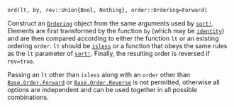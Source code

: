 ```
ord(lt, by, rev::Union{Bool, Nothing}, order::Ordering=Forward)
```

Construct an [`Ordering`](@ref) object from the same arguments used by [`sort!`](@ref). Elements are first transformed by the function `by` (which may be [`identity`](@ref)) and are then compared according to either the function `lt` or an existing ordering `order`. `lt` should be [`isless`](@ref) or a function that obeys the same rules as the `lt` parameter of [`sort!`](@ref). Finally, the resulting order is reversed if `rev=true`.

Passing an `lt` other than `isless` along with an `order` other than [`Base.Order.Forward`](@ref) or [`Base.Order.Reverse`](@ref) is not permitted, otherwise all options are independent and can be used together in all possible combinations.

